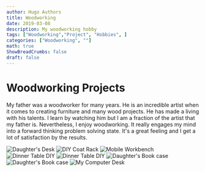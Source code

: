```yaml
---
author: Hugo Authors
title: Woodworking
date: 2019-03-08
description: My woodworking hobby 
tags: ["Woodworking","Project", "Hobbies", ]
categories: ["Woodworking", ""]
math: true
ShowBreadCrumbs: false
draft: false
---
```

# Woodworking Projects
My father was a woodworker for many years. He is an incredible artist when it comes to creating furniture and many wood projects. He has made a living with his talents. I learn by watching him but I am a fraction of the artist that my father is. Nevertheless, I enjoy woodworking. It really engages my mind into a forward thinking problem solving state. It's a great feeling and I get a lot of satisfaction by the results. 

![](/blog/Woodworking/IMG_3238.jpg "Daughter's Desk")
![](/blog/Woodworking/IMG_3671.JPG "DIY Coat Rack")
![](/blog/Woodworking/IMG_3729.jpg "Mobile Workbench")
![](/blog/Woodworking/IMG_3736.jpg "Dinner Table DIY")
![](/blog/Woodworking/IMG_9389.JPG "Dinner Table DIY")
![](/blog/Woodworking/IMG_3750(1).jpg "Daughter's Book case")
![](/blog/Woodworking/IMG_3789.jpg "Daughter's Book case")
![](/blog/Woodworking/IMG_5624(1).jpg "My Computer Desk")
